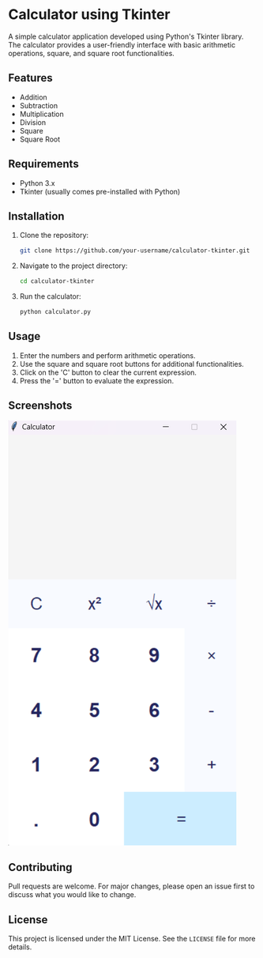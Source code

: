 # Calculator using Tkinter

A simple calculator application developed using Python's Tkinter library. The calculator provides a user-friendly interface with basic arithmetic operations, square, and square root functionalities.

## Features

- Addition
- Subtraction
- Multiplication
- Division
- Square
- Square Root

## Requirements

- Python 3.x
- Tkinter (usually comes pre-installed with Python)

## Installation

1. Clone the repository:
    ```bash
    git clone https://github.com/your-username/calculator-tkinter.git
    ```
   
2. Navigate to the project directory:
    ```bash
    cd calculator-tkinter
    ```

3. Run the calculator:
    ```bash
    python calculator.py
    ```

## Usage

1. Enter the numbers and perform arithmetic operations.
2. Use the square and square root buttons for additional functionalities.
3. Click on the 'C' button to clear the current expression.
4. Press the '=' button to evaluate the expression.

## Screenshots

![Calculator Screenshot](./assets/Screenshot.png)

## Contributing

Pull requests are welcome. For major changes, please open an issue first to discuss what you would like to change.

## License

This project is licensed under the MIT License. See the `LICENSE` file for more details.
